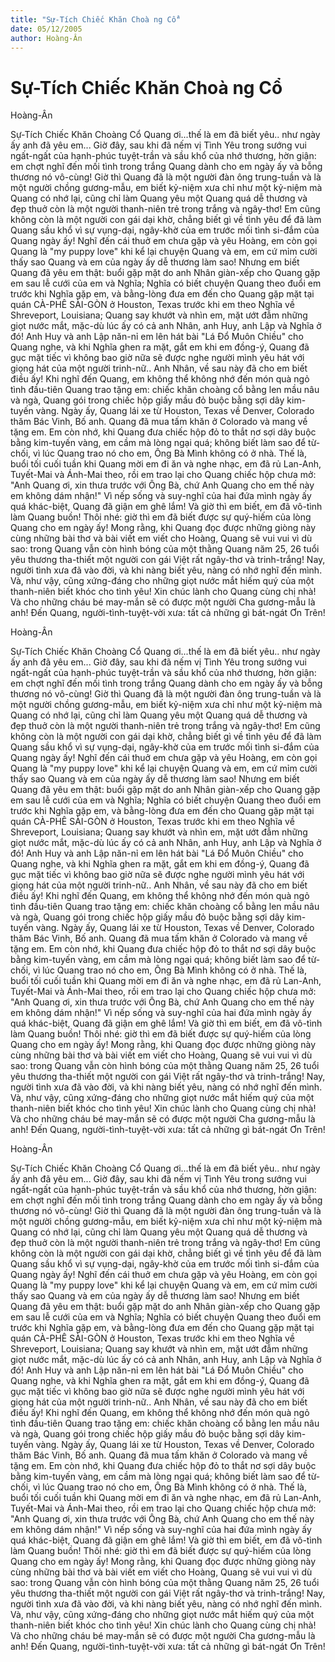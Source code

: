 ```yaml
---
title: "Sự-Tích Chiếc Khăn Choà ng Cổ"
date: 05/12/2005
author: Hoàng-Ân
---
```


# Sự-Tích Chiếc Khăn Choà ng Cổ

Hoàng-Ân

Sự-Tích Chiếc Khăn Choàng Cổ
     Quang ơi...thế là em đã biết yêu.. như ngày ấy anh đã yêu em...
     Giờ đây, sau khi đã nếm vị Tình Yêu trong sướng vui ngất-ngất của hạnh-phúc tuyệt-trần và sầu khổ của nhớ thương, hờn giận: em chợt nghĩ đến mối tình trong trắng Quang dành cho em ngày ấy và bỗng thương nó vô-cùng!  Giờ thì Quang đã là một người đàn ông trung-tuần và là một người chồng gương-mẫu, em biết kỷ-niệm xưa chỉ như một kỷ-niệm mà Quang có nhớ lại, cũng chỉ làm Quang yêu một Quang quá dễ thương và đẹp thuở còn là một người thanh-niên trẻ trong trắng và ngây-thơ!  Em cũng không còn là một người con gái dại khờ, chẳng biết gì về tình yêu để đã làm Quang sầu khổ vì sự vụng-dại, ngây-khờ của em trước mối tình si-đắm của Quang ngày ấy!
     Nghĩ đến cái thuở em chưa gặp và yêu Hoàng, em còn gọi Quang là "my puppy love" khi kể lại chuyện Quang và em, em cứ mỉm cười thấy sao Quang và em của ngày ấy dễ thương làm sao!  Nhưng em biết Quang đã yêu em thật: buổi gặp mặt do anh Nhân giàn-xếp cho Quang gặp em sau lễ cưới của em và Nghĩa; Nghĩa có biết chuyện Quang theo đuổi em trước khi Nghĩa gặp em, và bằng-lòng đưa em đến cho Quang gặp mặt tại quán CÀ-PHÊ SÀI-GÒN ở Houston, Texas trước khi em theo Nghĩa về Shreveport, Louisiana; Quang say khướt và nhìn em, mặt ướt đẫm những giọt nước mắt, mặc-dù lúc ấy có cả anh Nhân, anh Huy, anh Lập và Nghĩa ở đó! Anh Huy và anh Lập năn-nỉ em lên hát bài "Lá Đổ Muôn Chiều" cho Quang nghe, và khi Nghĩa ghen ra mặt, gắt em khi em đồng-ý, Quang đã gục mặt tiếc vì không bao giờ nữa sẽ được nghe người mình yêu hát với giọng hát của một người trinh-nữ.. Anh Nhân, về sau này đã cho em biết điều ấy!
     Khi nghĩ đến Quang, em không thể không nhớ đến món quà ngỏ tình đầu-tiên Quang trao tặng em: chiếc khăn choàng cổ bằng len mầu nâu và ngà, Quang gói trong chiếc hộp giấy mầu đỏ buộc bằng sợi dây kim-tuyến vàng.  Ngày ấy, Quang lái xe từ Houston, Texas về Denver, Colorado thăm Bác Vinh, Bố anh. Quang đã mua tấm khăn ở Colorado và mang về tặng em.  Em còn nhớ, khi Quang đưa chiếc hộp đỏ to thắt nơ sợi dây buộc bằng kim-tuyến vàng, em cầm mà lòng ngại quá; không biết làm sao để từ-chối, vì lúc Quang trao nó cho em, Ông Bà Mình không có ở nhà.  Thế là, buổi tối cuối tuần khi Quang mời em đi ăn và nghe nhạc, em đã rủ Lan-Anh, Tuyết-Mai và Ánh-Mai theo, rồi em trao lại cho Quang chiếc hộp chưa mở: "Anh Quang ơi, xin thưa trước với Ông Bà, chứ Anh Quang cho em thế này em không dám nhận!"  Vì nếp sống và suy-nghĩ của hai đứa mình ngày ấy quá khác-biệt, Quang đã giận em ghê lắm!  Và giờ thì em biết, em đã vô-tình làm Quang buồn!
      Thôi nhé: giờ thì em đã biết được sự quý-hiếm của lòng Quang cho em ngày ấy!  Mong rằng, khi Quang đọc được những giòng này cùng những bài thơ và bài viết em viết cho Hoàng, Quang sẽ vui vui vì dù sao: trong Quang vẫn còn hình bóng của một thằng Quang năm 25, 26 tuổi yêu thương tha-thiết một người con gái Việt rất ngây-thơ và trinh-trắng!  Nay, người tình xưa đã vào đời, và khi nàng biết yêu, nàng có nhớ nghĩ đến mình.  Và, như vậy, cũng xứng-đáng cho những giọt nước mắt hiếm quý của một thanh-niên biết khóc cho tình yêu!
       Xin chúc lành cho Quang cùng chị nhà!  Và cho những cháu bé may-mắn sẽ có được một người Cha gương-mẫu là anh!  Đến Quang, người-tình-tuyệt-vời xưa: tất cả những gì bát-ngát Ơn Trên!

Hoàng-Ân

Sự-Tích Chiếc Khăn Choàng Cổ
     Quang ơi...thế là em đã biết yêu.. như ngày ấy anh đã yêu em...
     Giờ đây, sau khi đã nếm vị Tình Yêu trong sướng vui ngất-ngất của hạnh-phúc tuyệt-trần và sầu khổ của nhớ thương, hờn giận: em chợt nghĩ đến mối tình trong trắng Quang dành cho em ngày ấy và bỗng thương nó vô-cùng!  Giờ thì Quang đã là một người đàn ông trung-tuần và là một người chồng gương-mẫu, em biết kỷ-niệm xưa chỉ như một kỷ-niệm mà Quang có nhớ lại, cũng chỉ làm Quang yêu một Quang quá dễ thương và đẹp thuở còn là một người thanh-niên trẻ trong trắng và ngây-thơ!  Em cũng không còn là một người con gái dại khờ, chẳng biết gì về tình yêu để đã làm Quang sầu khổ vì sự vụng-dại, ngây-khờ của em trước mối tình si-đắm của Quang ngày ấy!
     Nghĩ đến cái thuở em chưa gặp và yêu Hoàng, em còn gọi Quang là "my puppy love" khi kể lại chuyện Quang và em, em cứ mỉm cười thấy sao Quang và em của ngày ấy dễ thương làm sao!  Nhưng em biết Quang đã yêu em thật: buổi gặp mặt do anh Nhân giàn-xếp cho Quang gặp em sau lễ cưới của em và Nghĩa; Nghĩa có biết chuyện Quang theo đuổi em trước khi Nghĩa gặp em, và bằng-lòng đưa em đến cho Quang gặp mặt tại quán CÀ-PHÊ SÀI-GÒN ở Houston, Texas trước khi em theo Nghĩa về Shreveport, Louisiana; Quang say khướt và nhìn em, mặt ướt đẫm những giọt nước mắt, mặc-dù lúc ấy có cả anh Nhân, anh Huy, anh Lập và Nghĩa ở đó! Anh Huy và anh Lập năn-nỉ em lên hát bài "Lá Đổ Muôn Chiều" cho Quang nghe, và khi Nghĩa ghen ra mặt, gắt em khi em đồng-ý, Quang đã gục mặt tiếc vì không bao giờ nữa sẽ được nghe người mình yêu hát với giọng hát của một người trinh-nữ.. Anh Nhân, về sau này đã cho em biết điều ấy!
     Khi nghĩ đến Quang, em không thể không nhớ đến món quà ngỏ tình đầu-tiên Quang trao tặng em: chiếc khăn choàng cổ bằng len mầu nâu và ngà, Quang gói trong chiếc hộp giấy mầu đỏ buộc bằng sợi dây kim-tuyến vàng.  Ngày ấy, Quang lái xe từ Houston, Texas về Denver, Colorado thăm Bác Vinh, Bố anh. Quang đã mua tấm khăn ở Colorado và mang về tặng em.  Em còn nhớ, khi Quang đưa chiếc hộp đỏ to thắt nơ sợi dây buộc bằng kim-tuyến vàng, em cầm mà lòng ngại quá; không biết làm sao để từ-chối, vì lúc Quang trao nó cho em, Ông Bà Mình không có ở nhà.  Thế là, buổi tối cuối tuần khi Quang mời em đi ăn và nghe nhạc, em đã rủ Lan-Anh, Tuyết-Mai và Ánh-Mai theo, rồi em trao lại cho Quang chiếc hộp chưa mở: "Anh Quang ơi, xin thưa trước với Ông Bà, chứ Anh Quang cho em thế này em không dám nhận!"  Vì nếp sống và suy-nghĩ của hai đứa mình ngày ấy quá khác-biệt, Quang đã giận em ghê lắm!  Và giờ thì em biết, em đã vô-tình làm Quang buồn!
      Thôi nhé: giờ thì em đã biết được sự quý-hiếm của lòng Quang cho em ngày ấy!  Mong rằng, khi Quang đọc được những giòng này cùng những bài thơ và bài viết em viết cho Hoàng, Quang sẽ vui vui vì dù sao: trong Quang vẫn còn hình bóng của một thằng Quang năm 25, 26 tuổi yêu thương tha-thiết một người con gái Việt rất ngây-thơ và trinh-trắng!  Nay, người tình xưa đã vào đời, và khi nàng biết yêu, nàng có nhớ nghĩ đến mình.  Và, như vậy, cũng xứng-đáng cho những giọt nước mắt hiếm quý của một thanh-niên biết khóc cho tình yêu!
       Xin chúc lành cho Quang cùng chị nhà!  Và cho những cháu bé may-mắn sẽ có được một người Cha gương-mẫu là anh!  Đến Quang, người-tình-tuyệt-vời xưa: tất cả những gì bát-ngát Ơn Trên!

Hoàng-Ân

Sự-Tích Chiếc Khăn Choàng Cổ
     Quang ơi...thế là em đã biết yêu.. như ngày ấy anh đã yêu em...
     Giờ đây, sau khi đã nếm vị Tình Yêu trong sướng vui ngất-ngất của hạnh-phúc tuyệt-trần và sầu khổ của nhớ thương, hờn giận: em chợt nghĩ đến mối tình trong trắng Quang dành cho em ngày ấy và bỗng thương nó vô-cùng!  Giờ thì Quang đã là một người đàn ông trung-tuần và là một người chồng gương-mẫu, em biết kỷ-niệm xưa chỉ như một kỷ-niệm mà Quang có nhớ lại, cũng chỉ làm Quang yêu một Quang quá dễ thương và đẹp thuở còn là một người thanh-niên trẻ trong trắng và ngây-thơ!  Em cũng không còn là một người con gái dại khờ, chẳng biết gì về tình yêu để đã làm Quang sầu khổ vì sự vụng-dại, ngây-khờ của em trước mối tình si-đắm của Quang ngày ấy!
     Nghĩ đến cái thuở em chưa gặp và yêu Hoàng, em còn gọi Quang là "my puppy love" khi kể lại chuyện Quang và em, em cứ mỉm cười thấy sao Quang và em của ngày ấy dễ thương làm sao!  Nhưng em biết Quang đã yêu em thật: buổi gặp mặt do anh Nhân giàn-xếp cho Quang gặp em sau lễ cưới của em và Nghĩa; Nghĩa có biết chuyện Quang theo đuổi em trước khi Nghĩa gặp em, và bằng-lòng đưa em đến cho Quang gặp mặt tại quán CÀ-PHÊ SÀI-GÒN ở Houston, Texas trước khi em theo Nghĩa về Shreveport, Louisiana; Quang say khướt và nhìn em, mặt ướt đẫm những giọt nước mắt, mặc-dù lúc ấy có cả anh Nhân, anh Huy, anh Lập và Nghĩa ở đó! Anh Huy và anh Lập năn-nỉ em lên hát bài "Lá Đổ Muôn Chiều" cho Quang nghe, và khi Nghĩa ghen ra mặt, gắt em khi em đồng-ý, Quang đã gục mặt tiếc vì không bao giờ nữa sẽ được nghe người mình yêu hát với giọng hát của một người trinh-nữ.. Anh Nhân, về sau này đã cho em biết điều ấy!
     Khi nghĩ đến Quang, em không thể không nhớ đến món quà ngỏ tình đầu-tiên Quang trao tặng em: chiếc khăn choàng cổ bằng len mầu nâu và ngà, Quang gói trong chiếc hộp giấy mầu đỏ buộc bằng sợi dây kim-tuyến vàng.  Ngày ấy, Quang lái xe từ Houston, Texas về Denver, Colorado thăm Bác Vinh, Bố anh. Quang đã mua tấm khăn ở Colorado và mang về tặng em.  Em còn nhớ, khi Quang đưa chiếc hộp đỏ to thắt nơ sợi dây buộc bằng kim-tuyến vàng, em cầm mà lòng ngại quá; không biết làm sao để từ-chối, vì lúc Quang trao nó cho em, Ông Bà Mình không có ở nhà.  Thế là, buổi tối cuối tuần khi Quang mời em đi ăn và nghe nhạc, em đã rủ Lan-Anh, Tuyết-Mai và Ánh-Mai theo, rồi em trao lại cho Quang chiếc hộp chưa mở: "Anh Quang ơi, xin thưa trước với Ông Bà, chứ Anh Quang cho em thế này em không dám nhận!"  Vì nếp sống và suy-nghĩ của hai đứa mình ngày ấy quá khác-biệt, Quang đã giận em ghê lắm!  Và giờ thì em biết, em đã vô-tình làm Quang buồn!
      Thôi nhé: giờ thì em đã biết được sự quý-hiếm của lòng Quang cho em ngày ấy!  Mong rằng, khi Quang đọc được những giòng này cùng những bài thơ và bài viết em viết cho Hoàng, Quang sẽ vui vui vì dù sao: trong Quang vẫn còn hình bóng của một thằng Quang năm 25, 26 tuổi yêu thương tha-thiết một người con gái Việt rất ngây-thơ và trinh-trắng!  Nay, người tình xưa đã vào đời, và khi nàng biết yêu, nàng có nhớ nghĩ đến mình.  Và, như vậy, cũng xứng-đáng cho những giọt nước mắt hiếm quý của một thanh-niên biết khóc cho tình yêu!
       Xin chúc lành cho Quang cùng chị nhà!  Và cho những cháu bé may-mắn sẽ có được một người Cha gương-mẫu là anh!  Đến Quang, người-tình-tuyệt-vời xưa: tất cả những gì bát-ngát Ơn Trên!
